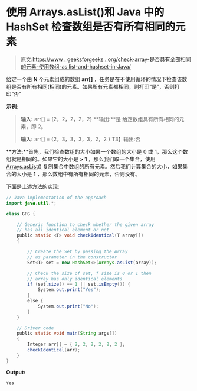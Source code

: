 # 使用 Arrays.asList()和 Java 中的 HashSet 检查数组是否有所有相同的元素

> 原文:[https://www . geeksforgeeks . org/check-array-是否具有全部相同的元素-使用数组-as list-and-hashset-in-Java/](https://www.geeksforgeeks.org/check-whether-array-has-all-identical-elements-using-arrays-aslist-and-hashset-in-java/)

给定一个由 **N** 个元素组成的数组 **arr[]** ，任务是在不使用循环的情况下检查该数组是否有所有相同(相同)的元素。如果所有元素都相同，则打印“是”，否则打印“否”

**示例:**

> **输入:** arr[] = {2，2，2，2，2}
> **输出:**是
> 给定数组具有所有相同的元素，即 2。
> 
> **输入:** arr[] = {2，3，3，3，3，2，2 }
> T3】输出:否

**方法:**首先，我们检查数组的大小如果一个数组的大小是 0 或 1，那么这个数组就是相同的。如果它的大小是 **> 1** ，那么我们取一个集合，使用 [Arrays.asList()](https://www.geeksforgeeks.org/arrays-aslist-method-in-java-with-examples/) 复制集合中数组的所有元素。然后我们计算集合的大小，如果集合的大小是 **1** ，那么数组中有所有相同的元素，否则没有。

下面是上述方法的实现:

```java
// Java implementation of the approach
import java.util.*;

class GFG {

    // Generic function to check whether the given array
    // has all identical element or not
    public static <T> void checkIdentical(T array[])
    {

        // Create the Set by passing the Array
        // as parameter in the constructor
        Set<T> set = new HashSet<>(Arrays.asList(array));

        // Check the size of set, f size is 0 or 1 then
        // array has only identical elements
        if (set.size() == 1 || set.isEmpty()) {
            System.out.print("Yes");
        }
        else {
            System.out.print("No");
        }
    }

    // Driver code
    public static void main(String args[])
    {
        Integer arr[] = { 2, 2, 2, 2, 2, 2 };
        checkIdentical(arr);
    }
}
```

**Output:**

```java
Yes

```